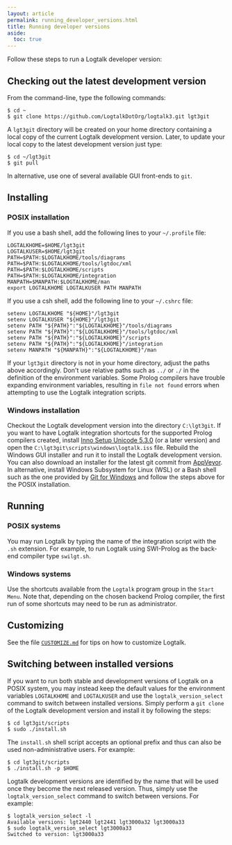 ```yaml
---
layout: article
permalink: running_developer_versions.html
title: Running developer versions
aside:
  toc: true
---
```


Follow these steps to run a Logtalk developer version:

## Checking out the latest development version

From the command-line, type the following commands:

```shell
$ cd ~
$ git clone https://github.com/LogtalkDotOrg/logtalk3.git lgt3git
```

A `lgt3git` directory will be created on your home directory containing a local copy of the current Logtalk development version. Later, to update your local copy to the latest development version just type:

```shell
$ cd ~/lgt3git
$ git pull
```

In alternative, use one of several available GUI front-ends to `git`.

## Installing

### POSIX installation

If you use a bash shell, add the following lines to your `~/.profile` file:

```shell
LOGTALKHOME=$HOME/lgt3git
LOGTALKUSER=$HOME/lgt3git
PATH=$PATH:$LOGTALKHOME/tools/diagrams
PATH=$PATH:$LOGTALKHOME/tools/lgtdoc/xml
PATH=$PATH:$LOGTALKHOME/scripts
PATH=$PATH:$LOGTALKHOME/integration
MANPATH=$MANPATH:$LOGTALKHOME/man
export LOGTALKHOME LOGTALKUSER PATH MANPATH
```

If you use a csh shell, add the following line to your `~/.cshrc` file:

```shell
setenv LOGTALKHOME "${HOME}"/lgt3git
setenv LOGTALKUSER "${HOME}"/lgt3git
setenv PATH "${PATH}":"${LOGTALKHOME}"/tools/diagrams
setenv PATH "${PATH}":"${LOGTALKHOME}"/tools/lgtdoc/xml
setenv PATH "${PATH}":"${LOGTALKHOME}"/scripts
setenv PATH "${PATH}":"${LOGTALKHOME}"/integration
setenv MANPATH "${MANPATH}":"${LOGTALKHOME}"/man
```

If your `lgt3git` directory is not in your home directory, adjust the paths above accordingly. Don't use relative paths such as `../` or `./` in the definition of the environment variables. Some Prolog compilers have trouble expanding environment variables, resulting in `file not found` errors when attempting to use the Logtalk integration scripts.

### Windows installation

Checkout the Logtalk development version into the directory `C:\lgt3git`. If you want to have Logtalk integration shortcuts for the supported Prolog compilers created, install [Inno Setup Unicode 5.3.0](http://www.jrsoftware.org/isinfo.php) (or a later version) and open the `C:\lgt3git\scripts\windows\logtalk.iss` file. Rebuild the Windows GUI installer and run it to install the Logtalk development version. You can also download an installer for the latest git commit from [AppVeyor](https://ci.appveyor.com/project/pmoura/logtalk3/build/artifacts). In alternative, install Windows Subsystem for Linux (WSL) or a Bash shell such as the one provided by [Git for Windows](http://msysgit.github.io) and follow the steps above for the POSIX installation.

## Running

### POSIX systems

You may run Logtalk by typing the name of the integration script with the `.sh` extension. For example, to run Logtalk using SWI-Prolog as the back-end compiler type `swilgt.sh`.

### Windows systems

Use the shortcuts available from the `Logtalk` program group in the `Start Menu`. Note that, depending on the chosen backend Prolog compiler, the first run of some shortcuts may need to be run as administrator.

## Customizing

See the file [`CUSTOMIZE.md`](https://github.com/LogtalkDotOrg/logtalk3/blob/master/CUSTOMIZE.md) for tips on how to customize Logtalk.

## Switching between installed versions

If you want to run both stable and development versions of Logtalk on a POSIX system, you may instead keep the default values for the environment variables `LOGTALKHOME` and `LOGTALKUSER` and use the `logtalk_version_select` command to switch between installed versions. Simply perform a `git clone` of the Logtalk development version and install it by following the steps:

```shell
$ cd lgt3git/scripts
$ sudo ./install.sh
```

The `install.sh` shell script accepts an optional prefix and thus can also be used non-administrative users. For example:

```shell
$ cd lgt3git/scripts
$ ./install.sh -p $HOME
```

Logtalk development versions are identified by the name that will be used once they become the next released version. Thus, simply use the `logtalk_version_select` command to switch between versions. For example:

```shell
$ logtalk_version_select -l
Available versions: lgt2440 lgt2441 lgt3000a32 lgt3000a33
$ sudo logtalk_version_select lgt3000a33
Switched to version: lgt3000a33
```
